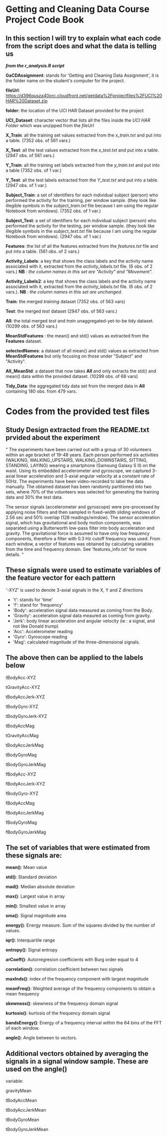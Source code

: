 # Getting and Cleaning Data Course Project Code Book

## In this section I will try to explain what each code from the script does and what the data is telling us

***from the r_analysis.R script***

**GaCDAssignment**: stands for 'Getting and Cleaning Data Assignment', it is the folder name on the student's computer for the project.

**fileUrl**: https://d396qusza40orc.cloudfront.net/getdata%2Fprojectfiles%2FUCI%20HAR%20Dataset.zip

**folder**: the location of the UCI HAR Dataset provided for the project

**UCI_Dataset**: character vector that lists all the files inside the *UCI HAR Folder* which was unzipped from the *fileUrl*

**X_Train**: all the training set values extracted from the *x_train.txt* and put into a table. (7352 obs. of 561 vars.)

**X_Test**: all the test values extracted from the *x_test.txt* and put into a table. (2947 obs. of 561 vars.)

**Y_Train**: all the training set labels extracted from the *y_train.txt* and put into a table (7352 obs. of 1 var.)

**Y_Test**:  all the test labels extracted from the *Y_test.txt* and put into a table. (2947 obs. of 1 var.)

**Subject_Train**: a set of identifiers for each individual subject (person) who performed the activity for the training, per window sample. (they look like illegible symbols in the *subject_train.txt* file because I am using the regular Notebook from windows). (7352 obs. of 1 var.)

**Subject_Test**: a set of identifiers for each individual subject (person) who performed the activity for the testing, per window sample. (they look like illegible symbols in the *subject_test.txt* file because I am using the regular Notebook from windows). (2947 obs. of 1 var.)

**Features**: the list of all the features extracted from the *features.txt* file and put into a table. (561 obs. of 2 vars.)

**Activity_Labels**: a key that shows the class labels and the activity name associated with it, extracted from the *activity_labels.txt* file.  (6 obs. of 2 vars.) **NB** *: the column names in this set are "Activity" and "Movement".*

**Activity_Labels2**:  a key that shows the class labels and the activity name associated with it, extracted from the *activity_labels.txt* file.  (6 obs. of 2 vars.). **NB** *: the column names in this set are unchanged.*

**Train**: the merged *training* dataset (7352 obs. of 563 vars)

**Test**: the merged *test* dataset (2947 obs. of 563 vars.)

**All**: the total merged *test* and *train* unaggregated-yet-to-be tidy dataset. (10299 obs. of 563 vars.) 

**MeanStdFeatures** : the mean() and std() values as extracted from the **Features** dataset. 

**selectedNames**: a dataset of all mean() and std() values as extracted from **MeanStdFeatures** but only focusing on those under "Subject" and "Activity".

**All_MeanStd**: a dataset that now takes **All** and only extracts the std() and mean() data within the provided dataset. (10299 obs. of 68 vars)

**Tidy_Data**:  the aggregated tidy data set from the merged data in **All** containing 180 obs. from 479 vars. 

# Codes from the provided test files

## **Study Design** extracted from the README.txt prvided about the experiment
"
The experiments have been carried out with a group of 30 volunteers within an age bracket of 19-48 years. 
Each person performed six activities (WALKING, WALKING_UPSTAIRS, WALKING_DOWNSTAIRS, SITTING, STANDING, LAYING) 
wearing a smartphone (Samsung Galaxy S II) on the waist. Using its embedded accelerometer and gyroscope, we 
captured 3-axial linear acceleration and 3-axial angular velocity at a constant rate of 50Hz. The experiments
 have been video-recorded to label the data manually. The obtained dataset has been randomly partitioned into 
two sets, where 70% of the volunteers was selected for generating the training data and 30% the test data. 

The sensor signals (accelerometer and gyroscope) were pre-processed by applying noise filters and then sampled 
in fixed-width sliding windows of 2.56 sec and 50% overlap (128 readings/window). The sensor acceleration 
signal, which has gravitational and body motion components, was separated using a Butterworth low-pass filter 
into body acceleration and gravity. The gravitational force is assumed to have only low frequency components, 
therefore a filter with 0.3 Hz cutoff frequency was used. From each window, a vector of features was obtained 
by calculating variables from the time and frequency domain. See 'features_info.txt' for more details. "

## These signals were used to estimate variables of the feature vector for each pattern

*'-XYZ'* is used to denote 3-axial signals in the X, Y and Z directions

- 't': stands for 'time'
- 'f': stand for 'frequency'
- 'Body': acceleration signal data measured as coming from the Body. 
- 'Gravity': acceleration signal data meaured as coming from gravity.
- 'Jerk': body linear acceleration and angular velocity (ie : a signal, and not like Donald trump)
- 'Acc': Accelerometer reading
- 'Gyro': Gyroscope reading
- 'Mag': calculated magnitude of the three-dimensional signals. 

## The above then can be applied to the labels below

tBodyAcc-XYZ

tGravityAcc-XYZ

tBodyAccJerk-XYZ

tBodyGyro-XYZ

tBodyGyroJerk-XYZ

tBodyAccMag

tGravityAccMag

tBodyAccJerkMag

tBodyGyroMag

tBodyGyroJerkMag

fBodyAcc-XYZ

fBodyAccJerk-XYZ

fBodyGyro-XYZ

fBodyAccMag

fBodyAccJerkMag

fBodyGyroMag

fBodyGyroJerkMag

## The set of variables that were estimated from these signals are: 

**mean()**: Mean value

**std()**: Standard deviation

**mad()**: Median absolute deviation 

**max()**: Largest value in array

**min()**: Smallest value in array

**sma()**: Signal magnitude area

**energy()**: Energy measure. Sum of the squares divided by the number of values. 

**iqr()**: Interquartile range 

**entropy()**: Signal entropy

**arCoeff()**: Autorregresion coefficients with Burg order equal to 4

**correlation()**: correlation coefficient between two signals

**maxInds()**: index of the frequency component with largest magnitude

**meanFreq()**: Weighted average of the frequency components to obtain a mean frequency

**skewness()**: skewness of the frequency domain signal 

**kurtosis()**: kurtosis of the frequency domain signal 

**bandsEnergy()**: Energy of a frequency interval within the 64 bins of the FFT of each window.

**angle()**: Angle between to vectors.

## Additional vectors obtained by averaging the signals in a signal window sample. These are used on the angle()
variable:

gravityMean

tBodyAccMean

tBodyAccJerkMean

tBodyGyroMean

tBodyGyroJerkMean
